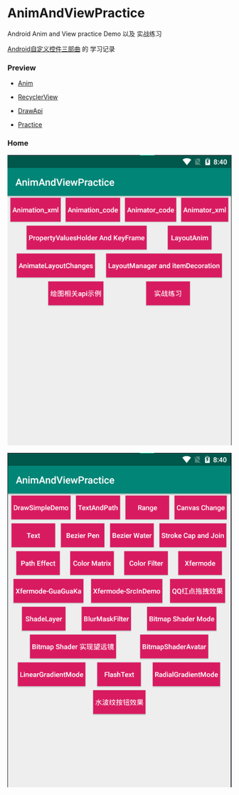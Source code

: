 # AnimAndViewPractice

Android Anim and View practice Demo  以及  实战练习

[Android自定义控件三部曲](https://blog.csdn.net/harvic880925/article/details/50995268) 的 学习记录

### Preview
* [Anim](https://github.com/103style/AnimAndCustomViewDemo/blob/master/anim.md)

* [RecyclerView](https://github.com/103style/AnimAndCustomViewDemo/blob/master/recyclerview.md)

* [DrawApi](https://github.com/103style/AnimAndCustomViewDemo/blob/master/drawapi.md)

* [Practice](https://github.com/103style/AnimAndCustomViewDemo/blob/master/practice.md)

### Home
![home.jpg](https://github.com/103style/AnimAndCustomViewDemo/blob/master/gif/home.jpg)

![drawapi.jpg](https://github.com/103style/AnimAndCustomViewDemo/blob/master/gif/drawapi.jpg)
